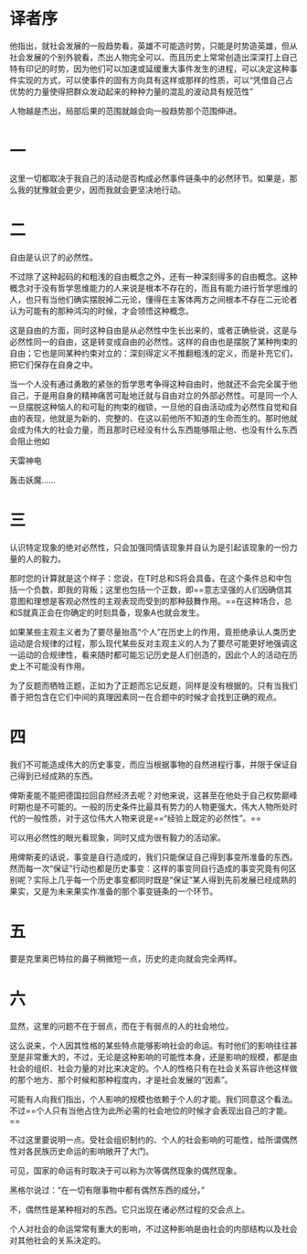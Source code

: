 # 译者序

他指出，就社会发展的一般趋势看，英雄不可能造时势，只能是时势造英雄，但从社会发展的个别外貌看，杰出人物完全可以、而且历史上常常创造出深深打上自己特有印记的时势，因为他们可以加速或延缓重大事件发生的进程，可以决定这种事件实现的方式，可以使事件的固有方向具有这样或那样的性质，可以“凭借自己占优势的力量使得把群众发动起来的种种力量的混乱的波动具有规范性”

人物越是杰出，局部后果的范围就越会向一般趋势那个范围伸进。

# 一

这里一切都取决于我自己的活动是否构成必然事件链条中的必然环节。如果是，那么我的犹豫就会更少，因而我就会更坚决地行动。

# 二

自由是认识了的必然性。

不过除了这种起码的和粗浅的自由概念之外，还有一种深刻得多的自由概念。这种概念对于没有哲学思维能力的人来说是根本不存在的，而且有能力进行哲学思维的人，也只有当他们确实摆脱掉二元论，懂得在主客体两方之间根本不存在二元论者认为可能有的那种鸿沟的时候，才会领悟这种概念。

这是自由的方面，同时这种自由是从必然性中生长出来的，或者正确些说，这是与必然性同一的自由，这是转变成自由的必然性。这样的自由也是摆脱了某种拘束的自由；它也是同某种约束对立的：深刻得定义不推翻粗浅的定义，而是补充它们，把它们保存在自身之中。

当一个人没有通过勇敢的紧张的哲学思考争得这种自由时，他就还不会完全属于他自己，于是用自身的精神痛苦可耻地迁就与自由对立的外部必然性。可是同一个人一旦摆脱这种恼人的和可耻的拘束的枷锁，一旦他的自由活动成为必然性自觉和自由的表现，他就是为新的、完整的、在这以前他所不知道的生命而生的。那时他就会成为伟大的社会力量，而且那时已经没有什么东西能够阻止他、也没有什么东西会阻止他如

天雷神电

轰击妖魔……

# 三

认识特定现象的绝对必然性，只会加强同情该现象并自认为是引起该现象的一份力量的人的毅力。

那时您的计算就是这个样子：您说，在T时总和S将会具备。在这个条件总和中包括一个负数，即我的背叛；这里也包括一个正数，即==意志坚强的人们因确信其意图和理想是客观必然性的主观表现而受到的那种鼓舞作用。==在这种场合，总和S就真正会在你确定的时刻具备，现象A也就会发生。

如果某些主观主义者为了要尽量抬高“个人”在历史上的作用，竟拒绝承认人类历史运动是合规律的过程，那么现代某些反对主观主义的人为了要尽可能更好地强调这一运动的合规律性，看来随时都可能忘记历史是人们创造的，因此个人的活动在历史上不可能没有作用。

为了反题而牺牲正题，正如为了正题而忘记反题，同样是没有根据的。只有当我们善于把包含在它们中间的真理因素同一在合题中的时候才会找到正确的观点。

# 四

我们不可能造成伟大的历史事变，而应当根据事物的自然进程行事，并限于保证自己得到已经成熟的东西。

俾斯麦能不能把德国拉回自然经济去呢？对他来说，这甚至在他处于自己权势巅峰时期也是不可能的。一般的历史条件比最具有势力的人物更强大。伟大人物所处时代的一般性质，对于这位伟大人物来说是==“经验上既定的必然性”。==

可以用必然性的眼光看现象，同时又成为很有毅力的活动家。

用俾斯麦的话说，事变是自行造成的，我们只能保证自己得到事变所准备的东西。然而每一次“保证”行动也都是历史事变：这样的事变同自行造成的事变究竟有何区别呢？实际上几乎每一个历史事变都同时既是“保证”某人得到先前发展已经成熟的果实，又是为未来果实作准备的那个事变链条的一个环节。

# 五

要是克里奥巴特拉的鼻子稍微短一点，历史的走向就会完全两样。

# 六

显然，这里的问题不在于弱点，而在于有弱点的人的社会地位。

这么说来，个人因其性格的某些特点能够影响社会的命运。有时他们的影响往往甚至是非常重大的，不过，无论是这种影响的可能性本身，还是影响的规模，都是由社会的组织、社会力量的对比来决定的。个人的性格只有在社会关系容许他这样做的那个地方、那个时候和那种程度内，才是社会发展的“因素”。

可能有人向我们指出，个人影响的规模也依赖于个人的才能。我们同意这个看法。不过==个人只有当他占住为此所必需的社会地位的时候才会表现出自己的才能。==

不过这里要说明一点。受社会组织制约的、个人的社会影响的可能性，给所谓偶然性对各民族历史命运的影响敞开了大门。

可见，国家的命运有时取决于可以称为次等偶然现象的偶然现象。

黑格尔说过：“在一切有限事物中都有偶然东西的成分。”

不，偶然性是某种相对的东西。它只出现在诸必然过程的交会点上。

个人对社会的命运常常有重大的影响，不过这种影响是由社会的内部结构以及社会对其他社会的关系决定的。























